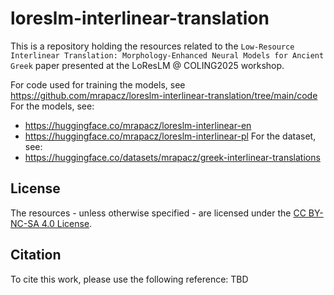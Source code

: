 # loreslm-interlinear-translation

This is a repository holding the resources related to the `Low-Resource Interlinear Translation: Morphology-Enhanced Neural Models for Ancient Greek` paper presented at the LoResLM @ COLING2025 workshop.

For code used for training the models, see https://github.com/mrapacz/loreslm-interlinear-translation/tree/main/code
For the models, see:
- https://huggingface.co/mrapacz/loreslm-interlinear-en
- https://huggingface.co/mrapacz/loreslm-interlinear-pl
For the dataset, see:
- https://huggingface.co/datasets/mrapacz/greek-interlinear-translations

## License

The resources - unless otherwise specified - are licensed under the [CC BY-NC-SA 4.0 License](https://creativecommons.org/licenses/by-nc-sa/4.0/).

## Citation

To cite this work, please use the following reference: TBD